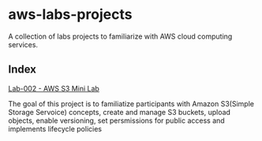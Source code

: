 # aws-labs-projects
A collection of labs projects to familiarize with AWS cloud computing services.

## Index

[Lab-002 - AWS S3 Mini Lab](lab-002)

The goal of this project is to familiatize participants with Amazon S3(Simple Storage Servoice) concepts, create and manage S3 buckets, upload objects, enable versioning, set persmissions for public access and implements lifecycle policies

